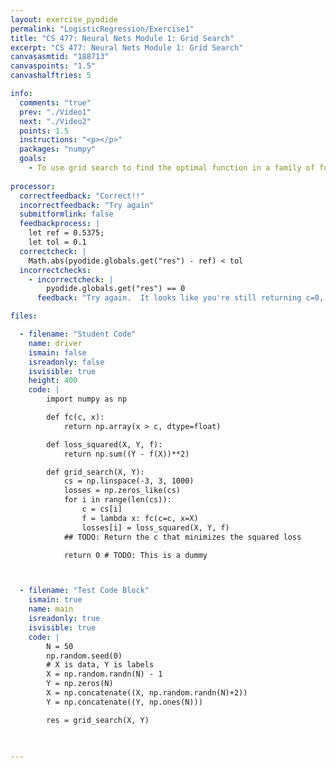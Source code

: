 ```yaml
---
layout: exercise_pyodide
permalink: "LogisticRegression/Exercise1"
title: "CS 477: Neural Nets Module 1: Grid Search"
excerpt: "CS 477: Neural Nets Module 1: Grid Search"
canvasasmtid: "188713"
canvaspoints: "1.5"
canvashalftries: 5

info:
  comments: "true"
  prev: "./Video1"
  next: "./Video2"
  points: 1.5
  instructions: "<p></p>"
  packages: "numpy"
  goals:
    - To use grid search to find the optimal function in a family of functions to fit labeled data
    
processor:  
  correctfeedback: "Correct!!" 
  incorrectfeedback: "Try again"
  submitformlink: false
  feedbackprocess: | 
    let ref = 0.5375;
    let tol = 0.1
  correctcheck: |
    Math.abs(pyodide.globals.get("res") - ref) < tol
  incorrectchecks:
    - incorrectcheck: |
        pyodide.globals.get("res") == 0
      feedback: "Try again.  It looks like you're still returning c=0, but you need to find the c that minimizes the loss function" 

files:

  - filename: "Student Code"
    name: driver
    ismain: false
    isreadonly: false
    isvisible: true
    height: 400
    code: | 
        import numpy as np

        def fc(c, x):
            return np.array(x > c, dtype=float)

        def loss_squared(X, Y, f):
            return np.sum((Y - f(X))**2)

        def grid_search(X, Y):
            cs = np.linspace(-3, 3, 1000)
            losses = np.zeros_like(cs)
            for i in range(len(cs)):
                c = cs[i]
                f = lambda x: fc(c=c, x=X)
                losses[i] = loss_squared(X, Y, f)
            ## TODO: Return the c that minimizes the squared loss

            return 0 # TODO: This is a dummy



  - filename: "Test Code Block"
    ismain: true
    name: main
    isreadonly: true
    isvisible: true
    code: |
        N = 50
        np.random.seed(0)
        # X is data, Y is labels 
        X = np.random.randn(N) - 1
        Y = np.zeros(N)
        X = np.concatenate((X, np.random.randn(N)+2))
        Y = np.concatenate((Y, np.ones(N)))

        res = grid_search(X, Y)

        
        
---
```

